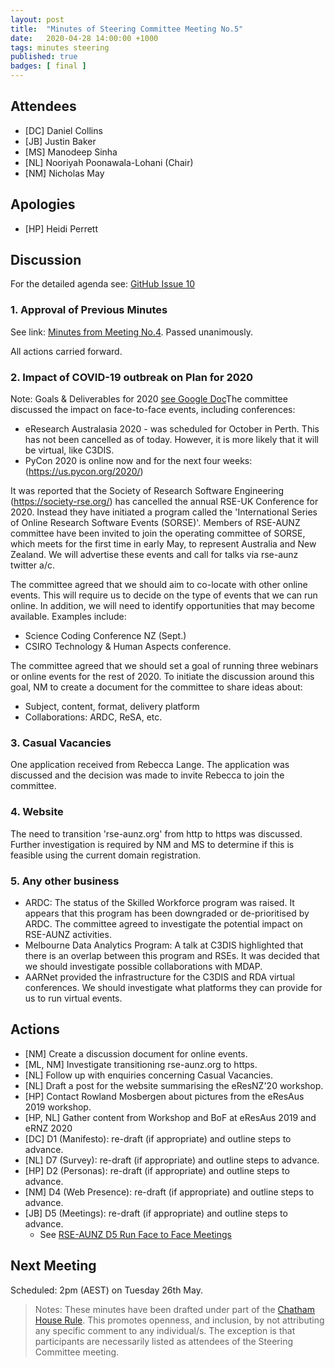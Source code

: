 ```yaml
---
layout: post
title:  "Minutes of Steering Committee Meeting No.5"
date:   2020-04-28 14:00:00 +1000
tags: minutes steering
published: true
badges: [ final ]
---
```


## Attendees
- [DC] Daniel Collins
- [JB] Justin Baker
- [MS] Manodeep Sinha 
- [NL] Nooriyah Poonawala-Lohani (Chair)
- [NM] Nicholas May

## Apologies
- [HP] Heidi Perrett

## Discussion
For the detailed agenda see: [GitHub Issue 10](https://github.com/rse-aunz/organisation/issues/10) 

### 1. Approval of Previous Minutes
See link: [Minutes from Meeting No.4](/2020/02/25/Minutes-of-SCM-04). Passed unanimously.

All actions carried forward.

### 2. Impact of COVID-19 outbreak on Plan for 2020

Note: Goals & Deliverables for 2020 [see Google Doc](https://docs.google.com/document/d/1a-OE1RMwG3LFwzAqQbfoQU8fRR-KShCyA_Pp9F9WVIg)The committee discussed the impact on face-to-face events, including conferences:

- eResearch Australasia 2020 - was scheduled for October in Perth. This has not been cancelled as of today. However, it is more likely that it will be virtual, like C3DIS.
- PyCon 2020 is online now and for the next four weeks: (https://us.pycon.org/2020/)

It was reported that the Society of Research Software Engineering (https://society-rse.org/) has cancelled the annual RSE-UK Conference for 2020. Instead they have initiated a program called the 'International Series of Online Research Software Events (SORSE)'. Members of RSE-AUNZ committee have been invited to join the operating committee of SORSE, which meets for the first time in early May, to represent Australia and New Zealand. We will advertise these events and call for talks via rse-aunz twitter a/c. 

The committee agreed that we should aim to co-locate with other online events. This will require us to decide on the type of events that we can run online. In addition, we will need to identify opportunities that may become available. Examples include:

- Science Coding Conference NZ (Sept.)
- CSIRO Technology & Human Aspects conference.

The committee agreed that we should set a goal of running three webinars or online events for the rest of 2020. To initiate the discussion around this goal, NM to create a document for the committee to share ideas about:

- Subject, content, format, delivery platform
- Collaborations: ARDC, ReSA, etc.

### 3. Casual Vacancies
One application received from Rebecca Lange. The application was discussed and the decision was made to invite Rebecca to join the committee.

### 4. Website

The need to transition 'rse-aunz.org' from http to https was discussed. Further investigation is required by NM and MS to determine if this is feasible using the current domain registration.

### 5. Any other business

- ARDC: The status of the Skilled Workforce program was raised. It appears that this program has been downgraded or de-prioritised by ARDC. The committee agreed to investigate the potential impact on RSE-AUNZ activities. 
- Melbourne Data Analytics Program: A talk at C3DIS highlighted that there is an overlap between this program and RSEs. It was decided that we should investigate possible collaborations with MDAP.
- AARNet provided the infrastructure for the C3DIS and RDA virtual conferences. We should investigate what platforms they can provide for us to run virtual events. 

## Actions
- [NM]	Create a discussion document for online events.
- [ML, NM]  Investigate transitioning rse-aunz.org to https.
- [NL]	Follow up with enquiries concerning Casual Vacancies.
- [NL]	Draft a post for the website summarising the eResNZ'20 workshop.
- [HP]	Contact Rowland Mosbergen about pictures from the eResAus 2019 workshop.
- [HP, NL]  Gather content from Workshop and BoF at eResAus 2019 and eRNZ 2020
- [DC]  	D1 (Manifesto): re-draft (if appropriate) and outline steps to advance.
- [NL]  	D7 (Survey): re-draft (if appropriate) and outline steps to advance.
- [HP]  	D2 (Personas): re-draft (if appropriate) and outline steps to advance.
- [NM] 	D4 (Web Presence): re-draft (if appropriate) and outline steps to advance.
- [JB]  	D5 (Meetings): re-draft (if appropriate) and outline steps to advance.
  - See [RSE-AUNZ D5 Run Face to Face Meetings](https://drive.google.com/open?id=1UVCYK9AhfJLTqavvTdWCkgB_yjkaUu8qUYqrElijolc)

## Next Meeting
Scheduled: 2pm (AEST) on Tuesday 26th May.

> Notes:
> These minutes have been drafted under part of the [Chatham House Rule](https://www.chathamhouse.org/chatham-house-rule). This promotes openness, and inclusion, by not attributing any specific comment to any individual/s. The exception is that participants are necessarily listed as attendees of the Steering Committee meeting.
